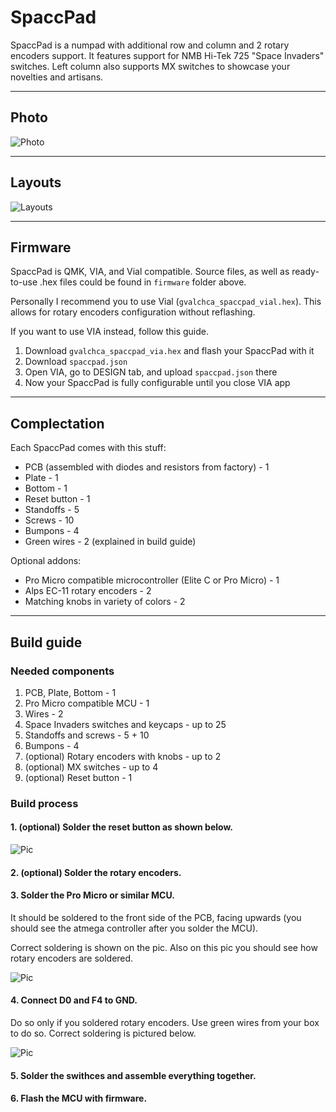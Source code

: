 # SpaccPad

SpaccPad is a numpad with additional row and column and 2 rotary encoders support. It features support for NMB Hi-Tek 725 "Space Invaders" switches. Left column also supports MX switches to showcase your novelties and artisans.

_____

## Photo

![Photo](https://i.imgur.com/R2Sh05v.jpeg)

_____

## Layouts

![Layouts](https://i.imgur.com/B3i3wNh.png)

_____

## Firmware

SpaccPad is QMK, VIA, and Vial compatible. Source files, as well as ready-to-use .hex files could be found in `firmware` folder above.

Personally I recommend you to use Vial (`gvalchca_spaccpad_vial.hex`). This allows for rotary encoders configuration without reflashing.

If you want to use VIA instead, follow this guide.
1. Download `gvalchca_spaccpad_via.hex` and flash your SpaccPad with it
2. Download `spaccpad.json`
3. Open VIA, go to DESIGN tab, and upload `spaccpad.json` there
4. Now your SpaccPad is fully configurable until you close VIA app

_____

## Complectation

Each SpaccPad comes with this stuff:
* PCB (assembled with diodes and resistors from factory) - 1
* Plate - 1
* Bottom - 1
* Reset button - 1
* Standoffs - 5
* Screws - 10
* Bumpons - 4
* Green wires - 2 (explained in build guide)

Optional addons:
* Pro Micro compatible microcontroller (Elite C or Pro Micro) - 1
* Alps EC-11 rotary encoders - 2
* Matching knobs in variety of colors - 2

_____

## Build guide

### Needed components
1. PCB, Plate, Bottom - 1
2. Pro Micro compatible MCU - 1
3. Wires - 2
4. Space Invaders switches and keycaps - up to 25
5. Standoffs and screws - 5 + 10
6. Bumpons - 4
7. (optional) Rotary encoders with knobs - up to 2
8. (optional) MX switches - up to 4
9. (optional) Reset button - 1

### Build process

#### 1. (optional) Solder the reset button as shown below.

![Pic](https://i.imgur.com/9SuIB8H.jpeg)

#### 2. (optional) Solder the rotary encoders.

#### 3. Solder the Pro Micro or similar MCU.

It should be soldered to the front side of the PCB, facing upwards (you should see the atmega controller after you solder the MCU).

Correct soldering is shown on the pic. Also on this pic you should see how rotary encoders are soldered.

![Pic](https://i.imgur.com/FlvA6NK.jpeg)

#### 4. Connect D0 and F4 to GND.

Do so only if you soldered rotary encoders. Use green wires from your box to do so. Correct soldering is pictured below.

![Pic](https://i.imgur.com/1CweTdd.jpeg)

#### 5. Solder the swithces and assemble everything together.

#### 6. Flash the MCU with firmware.